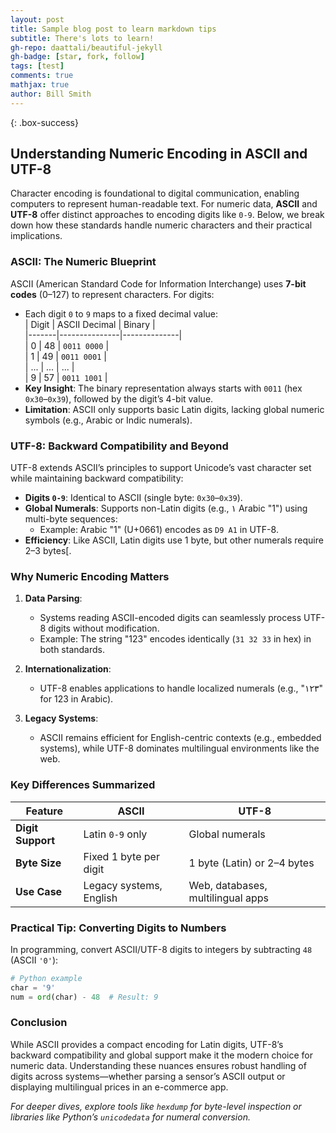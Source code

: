 ```yaml
---
layout: post
title: Sample blog post to learn markdown tips
subtitle: There's lots to learn!
gh-repo: daattali/beautiful-jekyll
gh-badge: [star, fork, follow]
tags: [test]
comments: true
mathjax: true
author: Bill Smith
---
```


{: .box-success}
## Understanding Numeric Encoding in ASCII and UTF-8  

Character encoding is foundational to digital communication, enabling computers to represent human-readable text. For numeric data, **ASCII** and **UTF-8** offer distinct approaches to encoding digits like `0-9`. Below, we break down how these standards handle numeric characters and their practical implications.  

### ASCII: The Numeric Blueprint  
ASCII (American Standard Code for Information Interchange) uses **7-bit codes** (0–127) to represent characters. For digits:  
- Each digit `0` to `9` maps to a fixed decimal value:  
  | Digit | ASCII Decimal | Binary       |  
  |-------|---------------|--------------|  
  | 0     | 48            | `0011 0000` |  
  | 1     | 49            | `0011 0001` |  
  | ...   | ...           | ...          |  
  | 9     | 57            | `0011 1001` |  
- **Key Insight**: The binary representation always starts with `0011` (hex `0x30`–`0x39`), followed by the digit’s 4-bit value.  
- **Limitation**: ASCII only supports basic Latin digits, lacking global numeric symbols (e.g., Arabic or Indic numerals).  

### UTF-8: Backward Compatibility and Beyond  
UTF-8 extends ASCII’s principles to support Unicode’s vast character set while maintaining backward compatibility:  
- **Digits `0-9`**: Identical to ASCII (single byte: `0x30`–`0x39`).  
- **Global Numerals**: Supports non-Latin digits (e.g., ١ Arabic "1") using multi-byte sequences:  
  - Example: Arabic "1" (U+0661) encodes as `D9 A1` in UTF-8.  
- **Efficiency**: Like ASCII, Latin digits use 1 byte, but other numerals require 2–3 bytes[.  

### Why Numeric Encoding Matters  
1. **Data Parsing**:  
   - Systems reading ASCII-encoded digits can seamlessly process UTF-8 digits without modification.  
   - Example: The string "123" encodes identically (`31 32 33` in hex) in both standards.  

2. **Internationalization**:  
   - UTF-8 enables applications to handle localized numerals (e.g., "١٢٣" for 123 in Arabic).  

3. **Legacy Systems**:  
   - ASCII remains efficient for English-centric contexts (e.g., embedded systems), while UTF-8 dominates multilingual environments like the web.  

### Key Differences Summarized  
| Feature          | ASCII                  | UTF-8                          |  
|------------------|------------------------|--------------------------------|  
| **Digit Support** | Latin `0-9` only      | Global numerals                |  
| **Byte Size**    | Fixed 1 byte per digit| 1 byte (Latin) or 2–4 bytes   |  
| **Use Case**     | Legacy systems, English | Web, databases, multilingual apps |  

### Practical Tip: Converting Digits to Numbers  
In programming, convert ASCII/UTF-8 digits to integers by subtracting `48` (ASCII `'0'`):  
```python  
# Python example  
char = '9'  
num = ord(char) - 48  # Result: 9  
```

### Conclusion  
While ASCII provides a compact encoding for Latin digits, UTF-8’s backward compatibility and global support make it the modern choice for numeric data. Understanding these nuances ensures robust handling of digits across systems—whether parsing a sensor’s ASCII output or displaying multilingual prices in an e-commerce app.  

*For deeper dives, explore tools like `hexdump` for byte-level inspection or libraries like Python’s `unicodedata` for numeral conversion.*
